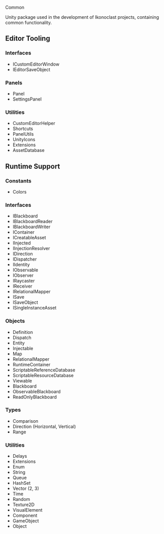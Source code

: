 Common

Unity package used in the development of Ikonoclast projects, containing common functionality.

## Editor Tooling

### Interfaces

- ICustomEditorWindow
- IEditorSaveObject

### Panels

- Panel
- SettingsPanel

### Utilities

- CustomEditorHelper
- Shortcuts
- PanelUtils
- UnityIcons
- Extensions
 - AssetDatabase

## Runtime Support

### Constants

- Colors

### Interfaces

- IBlackboard
- IBlackboardReader
- IBlackboardWriter
- IContainer
- ICreatableAsset
- IInjected
- IInjectionResolver
- IDirection
- IDispatcher
- IIdentity
- IObservable
- IObserver
- IRaycaster
- IReceiver
- IRelationalMapper
- ISave
- ISaveObject
- ISingleInstanceAsset

### Objects

- Definition
- Dispatch
- Entity
- Injectable
- Map
- RelationalMapper
- RuntimeContainer
- ScriptableReferenceDatabase
- ScriptableResourceDatabase
- Viewable
- Blackboard
- ObservableBlackboard
- ReadOnlyBlackboard

### Types

- Comparison
- Direction (Horizontal, Vertical)
- Range

### Utilities

- Delays
- Extensions
 - Enum
 - String
 - Queue
 - HashSet
 - Vector (2, 3)
 - Time
 - Random
 - Texture2D
 - VisualElement
 - Component
 - GameObject
 - Object